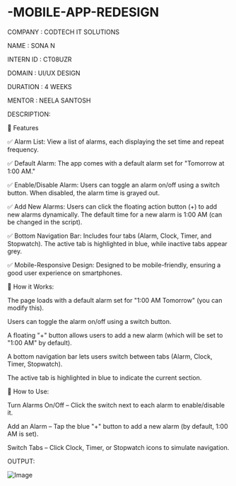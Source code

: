 # -MOBILE-APP-REDESIGN

COMPANY : CODTECH IT SOLUTIONS

NAME : SONA N

INTERN ID : CT08UZR

DOMAIN : UI/UX DESIGN

DURATION : 4 WEEKS

MENTOR : NEELA SANTOSH

DESCRIPTION:  

🔹 Features

            
✅ Alarm List: View a list of alarms, each displaying the set time and repeat frequency.

✅ Default Alarm: The app comes with a default alarm set for "Tomorrow at 1:00 AM."

✅ Enable/Disable Alarm: Users can toggle an alarm on/off using a switch button. When disabled, the alarm time is grayed out.

✅ Add New Alarms: Users can click the floating action button (+) to add new alarms dynamically. The default time for a new alarm is 1:00 AM (can be changed in the script).

✅ Bottom Navigation Bar: Includes four tabs (Alarm, Clock, Timer, and Stopwatch). The active tab is highlighted in blue, while inactive tabs appear grey.

✅ Mobile-Responsive Design: Designed to be mobile-friendly, ensuring a good user experience on smartphones.

📌 How it Works:


The page loads with a default alarm set for "1:00 AM Tomorrow" (you can modify this).

Users can toggle the alarm on/off using a switch button.

A floating "+" button allows users to add a new alarm (which will be set to "1:00 AM" by default).

A bottom navigation bar lets users switch between tabs (Alarm, Clock, Timer, Stopwatch).

The active tab is highlighted in blue to indicate the current section.


📜 How to Use:


Turn Alarms On/Off – Click the switch next to each alarm to enable/disable it.

Add an Alarm – Tap the blue "+" button to add a new alarm (by default, 1:00 AM is set).

Switch Tabs – Click Clock, Timer, or Stopwatch icons to simulate navigation.

OUTPUT:

![Image](https://github.com/user-attachments/assets/cca83f4b-d246-447e-a1d4-f4a49d77cce0)
